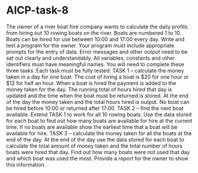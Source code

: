 # AICP-task-8

The owner of a river boat hire company wants to calculate the daily profits from hiring out 10 rowing
boats on the river. Boats are numbered 1 to 10. Boats can be hired for use between 10:00 and 17:00
every day.
Write and test a program for the owner.
Your program must include appropriate prompts for the entry of data.
Error messages and other output need to be set out clearly and understandably.
All variables, constants and other identifiers must have meaningful names.
You will need to complete these three tasks. Each task must be fully tested.
TASK 1 – calculate the money taken in a day for one boat.
The cost of hiring a boat is $20 for one hour or $12 for half an hour. When a boat is hired the payment
is added to the money taken for the day. The running total of hours hired that day is updated and the
time when the boat must be returned is stored. At the end of the day the money taken and the total
hours hired is output.
No boat can be hired before 10:00 or returned after 17:00.
TASK 2 – find the next boat available.
Extend TASK 1 to work for all 10 rowing boats. Use the data stored for each boat to find out how
many boats are available for hire at the current time. If no boats are available show the earliest time
that a boat will be available for hire.
TASK 3 – calculate the money taken for all the boats at the end of the day.
At the end of the day use the data stored for each boat to calculate the total amount of money taken
and the total number of hours boats were hired that day. Find out how many boats were not used
that day and which boat was used the most. Provide a report for the owner to show this information.
